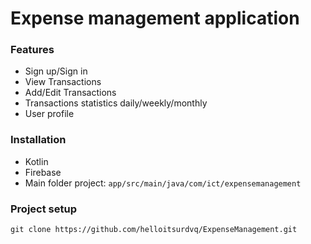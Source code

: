# Expense management application

### Features
* Sign up/Sign in
* View Transactions
* Add/Edit Transactions
* Transactions statistics daily/weekly/monthly
* User profile

### Installation
* Kotlin
* Firebase
* Main folder project: `app/src/main/java/com/ict/expensemanagement`

### Project setup
```shelll
git clone https://github.com/helloitsurdvq/ExpenseManagement.git
```